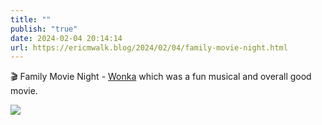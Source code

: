 ```yaml
---
title: ""
publish: "true"
date: 2024-02-04 20:14:14
url: https://ericmwalk.blog/2024/02/04/family-movie-night.html
---
```


🎬 Family Movie Night - [Wonka](https://m.imdb.com/title/tt6166392/) which was a fun musical and overall good movie.

![](https://ericmwalk.blog/uploads/2024/img-7767.png)